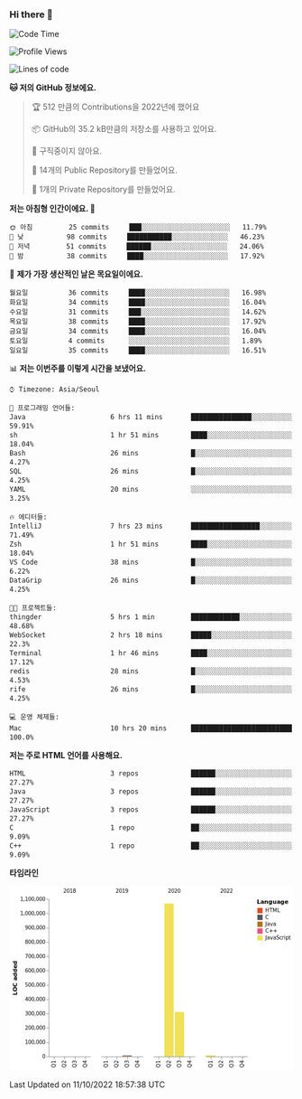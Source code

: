 ### Hi there 👋

<!--
**otm0937/otm0937** is a ✨ _special_ ✨ repository because its `README.md` (this file) appears on your GitHub profile.

Here are some ideas to get you started:

- 🔭 I’m currently working on ...
- 🌱 I’m currently learning ...
- 👯 I’m looking to collaborate on ...
- 🤔 I’m looking for help with ...
- 💬 Ask me about ...
- 📫 How to reach me: ...
- 😄 Pronouns: ...
- ⚡ Fun fact: ...
-->

  <!--START_SECTION:waka-->
![Code Time](http://img.shields.io/badge/Code%20Time-453%20hrs%2030%20mins-blue)

![Profile Views](http://img.shields.io/badge/Profile%20Views-0-blue)

![Lines of code](https://img.shields.io/badge/%EC%A0%80%EB%8A%94%20%EC%97%AC%ED%83%9C%EA%B9%8C%EC%A7%80%20-1%20Million%20%EC%A4%84%EC%9D%98%20%EC%BD%94%EB%93%9C%EB%A5%BC%20%EC%9E%91%EC%84%B1%ED%96%88%EC%96%B4%EC%9A%94.-blue)

**🐱 저의 GitHub 정보에요.** 

> 🏆 512 만큼의 Contributions을 2022년에 했어요
 > 
> 📦 GitHub의 35.2 kB만큼의 저장소를 사용하고 있어요. 
 > 
> 🚫 구직중이지 않아요.
 > 
> 📜 14개의 Public Repository를 만들었어요. 
 > 
> 🔑 1개의 Private Repository를 만들었어요. 
 > 
**저는 아침형 인간이에요. 🐤** 

```text
🌞 아침         25 commits     ███░░░░░░░░░░░░░░░░░░░░░░   11.79% 
🌆 낮　         98 commits     ███████████░░░░░░░░░░░░░░   46.23% 
🌃 저녁         51 commits     ██████░░░░░░░░░░░░░░░░░░░   24.06% 
🌙 밤　         38 commits     ████░░░░░░░░░░░░░░░░░░░░░   17.92%

```
📅 **제가 가장 생산적인 날은 목요일이에요.** 

```text
월요일          36 commits     ████░░░░░░░░░░░░░░░░░░░░░   16.98% 
화요일          34 commits     ████░░░░░░░░░░░░░░░░░░░░░   16.04% 
수요일          31 commits     ███░░░░░░░░░░░░░░░░░░░░░░   14.62% 
목요일          38 commits     ████░░░░░░░░░░░░░░░░░░░░░   17.92% 
금요일          34 commits     ████░░░░░░░░░░░░░░░░░░░░░   16.04% 
토요일          4 commits      ░░░░░░░░░░░░░░░░░░░░░░░░░   1.89% 
일요일          35 commits     ████░░░░░░░░░░░░░░░░░░░░░   16.51%

```


📊 **저는 이번주를 이렇게 시간을 보냈어요.** 

```text
⌚︎ Timezone: Asia/Seoul

💬 프로그래밍 언어들: 
Java                     6 hrs 11 mins       ███████████████░░░░░░░░░░   59.91% 
sh                       1 hr 51 mins        ████░░░░░░░░░░░░░░░░░░░░░   18.04% 
Bash                     26 mins             █░░░░░░░░░░░░░░░░░░░░░░░░   4.27% 
SQL                      26 mins             █░░░░░░░░░░░░░░░░░░░░░░░░   4.25% 
YAML                     20 mins             ░░░░░░░░░░░░░░░░░░░░░░░░░   3.25%

🔥 에디터들: 
IntelliJ                 7 hrs 23 mins       █████████████████░░░░░░░░   71.49% 
Zsh                      1 hr 51 mins        ████░░░░░░░░░░░░░░░░░░░░░   18.04% 
VS Code                  38 mins             █░░░░░░░░░░░░░░░░░░░░░░░░   6.22% 
DataGrip                 26 mins             █░░░░░░░░░░░░░░░░░░░░░░░░   4.25%

🐱‍💻 프로젝트들: 
thingder                 5 hrs 1 min         ████████████░░░░░░░░░░░░░   48.68% 
WebSocket                2 hrs 18 mins       █████░░░░░░░░░░░░░░░░░░░░   22.3% 
Terminal                 1 hr 46 mins        ████░░░░░░░░░░░░░░░░░░░░░   17.12% 
redis                    28 mins             █░░░░░░░░░░░░░░░░░░░░░░░░   4.53% 
rife                     26 mins             █░░░░░░░░░░░░░░░░░░░░░░░░   4.25%

💻 운영 체제들: 
Mac                      10 hrs 20 mins      █████████████████████████   100.0%

```

**저는 주로 HTML 언어를 사용해요.** 

```text
HTML                     3 repos             ██████░░░░░░░░░░░░░░░░░░░   27.27% 
Java                     3 repos             ██████░░░░░░░░░░░░░░░░░░░   27.27% 
JavaScript               3 repos             ██████░░░░░░░░░░░░░░░░░░░   27.27% 
C                        1 repo              ██░░░░░░░░░░░░░░░░░░░░░░░   9.09% 
C++                      1 repo              ██░░░░░░░░░░░░░░░░░░░░░░░   9.09%

```


**타임라인**

![Chart not found](https://raw.githubusercontent.com/otm0937/otm0937/main/charts/bar_graph.png) 


 Last Updated on 11/10/2022 18:57:38 UTC
<!--END_SECTION:waka-->
